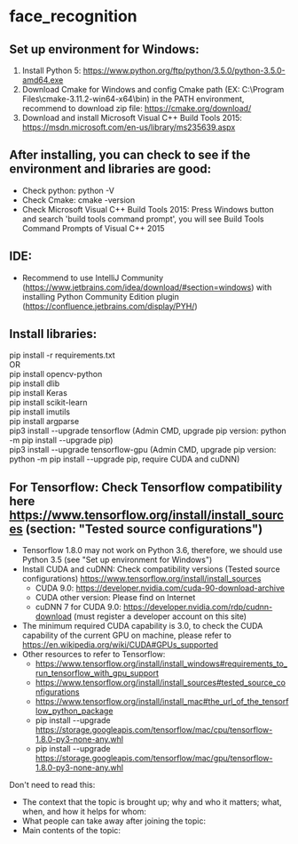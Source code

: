 # face_recognition

## Set up environment for Windows: <br />
1. Install Python 5: https://www.python.org/ftp/python/3.5.0/python-3.5.0-amd64.exe <br />
2. Download Cmake for Windows and config Cmake path (EX: C:\Program Files\cmake-3.11.2-win64-x64\bin) in the PATH environment, recommend to download zip file: https://cmake.org/download/ <br />
3. Download and install Microsoft Visual C++ Build Tools 2015: https://msdn.microsoft.com/en-us/library/ms235639.aspx

## After installing, you can check to see if the environment and libraries are good: <br />
- Check python: python -V <br />
- Check Cmake: cmake -version <br />
- Check Microsoft Visual C++ Build Tools 2015: Press Windows button and search 'build tools command prompt', you will see Build Tools Command Prompts of Visual C++ 2015

## IDE: <br />
- Recommend to use IntelliJ Community (https://www.jetbrains.com/idea/download/#section=windows) with installing Python Community Edition plugin (https://confluence.jetbrains.com/display/PYH/)


## Install libraries: <br />
pip install -r requirements.txt <br />
OR <br />
pip install opencv-python <br />
pip install dlib <br />
pip install Keras <br />
pip install scikit-learn <br />
pip install imutils <br />
pip install argparse <br />
pip3 install --upgrade tensorflow (Admin CMD, upgrade pip version: python -m pip install --upgrade pip) <br />
pip3 install --upgrade tensorflow-gpu (Admin CMD, upgrade pip version: python -m pip install --upgrade pip, require CUDA and cuDNN) <br />

## For Tensorflow: Check Tensorflow compatibility here https://www.tensorflow.org/install/install_sources (section: "Tested source configurations")
- Tensorflow 1.8.0 may not work on Python 3.6, therefore, we should use Python 3.5 (see "Set up environment for Windows") <br />
- Install CUDA and cuDNN: Check compatibility versions (Tested source configurations) https://www.tensorflow.org/install/install_sources
    - CUDA 9.0: https://developer.nvidia.com/cuda-90-download-archive <br />
    - CUDA other version: Please find on Internet
    - cuDNN 7 for CUDA 9.0: https://developer.nvidia.com/rdp/cudnn-download (must register a developer account on this site)
- The minimum required CUDA capability is 3.0, to check the CUDA capability of the current GPU on machine, please refer to https://en.wikipedia.org/wiki/CUDA#GPUs_supported
- Other resources to refer to Tensorflow:
    - https://www.tensorflow.org/install/install_windows#requirements_to_run_tensorflow_with_gpu_support <br />
    - https://www.tensorflow.org/install/install_sources#tested_source_configurations <br />
    - https://www.tensorflow.org/install/install_mac#the_url_of_the_tensorflow_python_package <br />
    - pip install --upgrade https://storage.googleapis.com/tensorflow/mac/cpu/tensorflow-1.8.0-py3-none-any.whl <br />
    - pip install --upgrade https://storage.googleapis.com/tensorflow/mac/gpu/tensorflow-1.8.0-py3-none-any.whl


Don't need to read this:
- The context that the topic is brought up; why and who it matters; what, when, and how it helps for whom:
- What people can take away after joining the topic:
- Main contents of the topic: